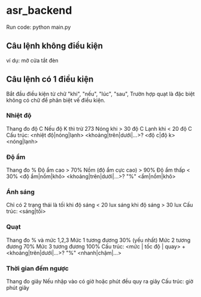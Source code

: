 # asr_backend
Run code: python main.py
## Câu lệnh không điều kiện
ví dụ:
    mở cửa
    tắt đèn
## Câu lệnh có 1 điều kiện
Bắt đầu điều kiện từ chữ "khi", "nếu", "lúc", "sau",
Trườn hợp quạt là đặc biệt không có chữ để phân biệt vế điều kiện.
### Nhiệt độ
Thang đo độ C
Nếu độ K thì trừ 273
Nóng khi > 30 độ C
Lạnh khi < 20 độ C
Cấu trúc:
<nhiệt độ|nóng|lạnh> <khoảng|trên|dưới|...>? <value> <độ c|độ k>
<nóng|lạnh>
### Độ ẩm
Thang đo %
Độ ẩm cao > 70%
Nồm (độ ẩm cực cao) > 90%
Độ ẩm thấp < 30%
<độ ẩm|nồm|khô> <khoảng|trên|dưới|...>? <value> "%"
<ẩm|nồm|khô>
### Ánh sáng
Chỉ có 2 trạng thái là
tối khi độ sáng < 20 lux
sáng khi độ sáng > 30 lux
Cấu trúc:
<sáng|tối>
### Quạt
Thang đo % và mức 1,2,3
Mức 1 tương đương 30% (yếu nhất)
Mức 2 tương đương 70%
Mức 3 tương đương 100%
Cấu trúc:
<mức | tốc độ | quay> + <khoảng|trên|dưới|...>? <value> "%"
<nhanh|chậm|...>
### Thời gian đếm ngược
Thang đo giây
Nếu nhập vào có giờ hoặc phút đều quy ra giây
Cấu trúc: <sau> <hour> giờ <min> phút <second> giây
